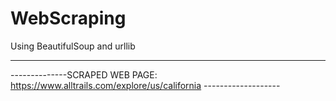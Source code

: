 # WebScraping
Using BeautifulSoup and urllib
****************************
--------------SCRAPED WEB PAGE: https://www.alltrails.com/explore/us/california -------------------

